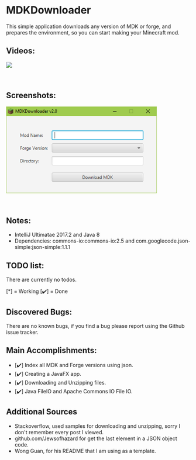 # MDKDownloader
This simple application downloads any version of MDK or forge, and prepares the environment, so you can start making your Minecraft mod.

## Videos:
<p>
<img src='https://github.com/TylerJaacks/MDKDownloader/blob/master/media/demo.gif?raw=true'/>
</p><br>

## Screenshots:
<p>
<img src='https://github.com/TylerJaacks/MDKDownloader/blob/master/media/screenshot.png'/>
</p><br>

## Notes:
- IntelliJ Ultimatae 2017.2 and Java 8
- Dependencies: commons-io:commons-io:2.5 and com.googlecode.json-simple:json-simple:1.1.1

## TODO list:
There are currently no todos.

[*] = Working [✔️] = Done

## Discovered Bugs:
There are no known bugs, if you find a bug please report using the Github issue tracker.

## Main Accomplishments:
- [✔️] Index all MDK and Forge versions using json.
- [✔️] Creating a JavaFX app.
- [✔️] Downloading and Unzipping files.
- [✔️] Java FileIO and Apache Commons IO File IO.

## Additional Sources
- Stackoverflow, used samples for downloading and unzipping, sorry I don't remember every post I viewed.
- github.com/Jewsofhazard for get the last element in a JSON object code.
- Wong Guan, for his README that I am using as a template.

